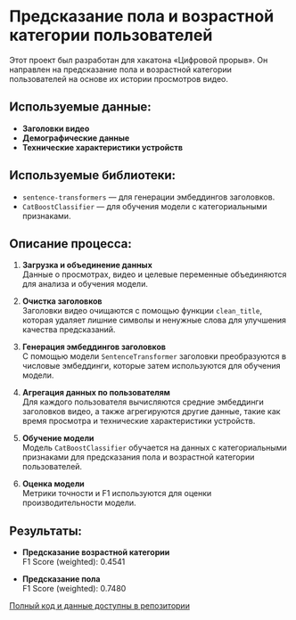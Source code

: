# Предсказание пола и возрастной категории пользователей

Этот проект был разработан для хакатона «Цифровой прорыв». Он направлен на предсказание пола и возрастной категории пользователей на основе их истории просмотров видео.

## Используемые данные:

- **Заголовки видео**
- **Демографические данные**
- **Технические характеристики устройств**

## Используемые библиотеки:

- `sentence-transformers` — для генерации эмбеддингов заголовков.
- `CatBoostClassifier` — для обучения модели с категориальными признаками.

## Описание процесса:

1. **Загрузка и объединение данных**  
   Данные о просмотрах, видео и целевые переменные объединяются для анализа и обучения модели.

2. **Очистка заголовков**  
   Заголовки видео очищаются с помощью функции `clean_title`, которая удаляет лишние символы и ненужные слова для улучшения качества предсказаний.

3. **Генерация эмбеддингов заголовков**  
   С помощью модели `SentenceTransformer` заголовки преобразуются в числовые эмбеддинги, которые затем используются для обучения модели.

4. **Агрегация данных по пользователям**  
   Для каждого пользователя вычисляются средние эмбеддинги заголовков видео, а также агрегируются другие данные, такие как время просмотра и технические характеристики устройств.

5. **Обучение модели**  
   Модель `CatBoostClassifier` обучается на данных с категориальными признаками для предсказания пола и возрастной категории пользователей.

6. **Оценка модели**  
   Метрики точности и F1 используются для оценки производительности модели.

## Результаты:

- **Предсказание возрастной категории**  
  F1 Score (weighted): 0.4541

- **Предсказание пола**  
  F1 Score (weighted): 0.7480

[Полный код и данные доступны в репозитории](https://github.com/deZKI/Hackathon-Prediction-of-user-characteristics?tab=readme-ov-file)
